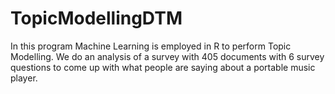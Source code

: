 # TopicModellingDTM

In this program Machine Learning is employed in R to perform Topic Modelling. We do an analysis of a survey with 405 documents with 6 survey questions to come up with what people are saying about a portable music player.


